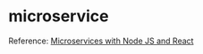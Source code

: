 # microservice

Reference: [Microservices with Node JS and React](https://www.udemy.com/course/microservices-with-node-js-and-react/)
